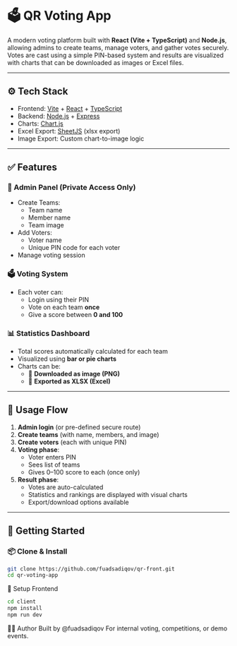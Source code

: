 # 🗳️ QR Voting App

A modern voting platform built with **React (Vite + TypeScript)** and **Node.js**, allowing admins to create teams, manage voters, and gather votes securely.  
Votes are cast using a simple PIN-based system and results are visualized with charts that can be downloaded as images or Excel files.

---

## ⚙️ Tech Stack

- Frontend: [Vite](https://vitejs.dev/) + [React](https://reactjs.org/) + [TypeScript](https://www.typescriptlang.org/)
- Backend: [Node.js](https://nodejs.org/) + [Express](https://expressjs.com/)
- Charts: [Chart.js](https://www.chartjs.org/)
- Excel Export: [SheetJS](https://sheetjs.com/) (xlsx export)
- Image Export: Custom chart-to-image logic

---

## ✅ Features

### 👤 Admin Panel (Private Access Only)

- Create Teams:
  - Team name
  - Member name
  - Team image
- Add Voters:
  - Voter name
  - Unique PIN code for each voter
- Manage voting session

### 🗳️ Voting System

- Each voter can:
  - Login using their PIN
  - Vote on each team **once**
  - Give a score between **0 and 100**

### 📊 Statistics Dashboard

- Total scores automatically calculated for each team
- Visualized using **bar or pie charts**
- Charts can be:
  - 📸 **Downloaded as image (PNG)**
  - 📄 **Exported as XLSX (Excel)**

---

## 🧪 Usage Flow

1. **Admin login** (or pre-defined secure route)
2. **Create teams** (with name, members, and image)
3. **Create voters** (each with unique PIN)
4. **Voting phase**:
   - Voter enters PIN
   - Sees list of teams
   - Gives 0–100 score to each (once only)
5. **Result phase**:
   - Votes are auto-calculated
   - Statistics and rankings are displayed with visual charts
   - Export/download options available

---

## 🚀 Getting Started

### 📦 Clone & Install

```bash
git clone https://github.com/fuadsadiqov/qr-front.git
cd qr-voting-app
```
🔧 Setup Frontend
```bash
cd client
npm install
npm run dev
```
🙋‍♂️ Author
Built by @fuadsadiqov
For internal voting, competitions, or demo events.

